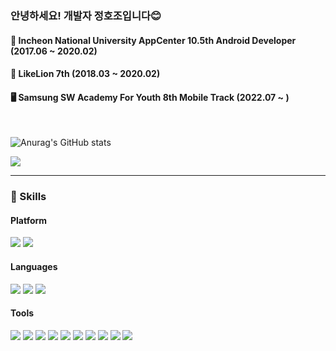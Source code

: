 ### 안녕하세요! 개발자 정호조입니다😊

#### 🥰 Incheon National University AppCenter 10.5th Android Developer (2017.06 ~ 2020.02)
#### 🦁 LikeLion 7th (2018.03 ~ 2020.02)
#### 🖥️ Samsung SW Academy For Youth 8th Mobile Track (2022.07 ~ )
</br>

![Anurag's GitHub stats](https://github-readme-stats.vercel.app/api?username=hojoJeong&show_icons=true&theme=darcula)
<p>
  <a href="https://www.instagram.com/jhj_423/" target="_blank"><img src="https://img.shields.io/badge/Instagram-E4405F?style=flat-square&logo=instagram&logoColor=white"/></a>
</p>

</b>

<hr>

### 💪 Skills
#### Platform 
<p>
  <img src="https://img.shields.io/badge/Android-3DDC84?style=flat-square&logo=Android&logoColor=white"/>
  <img src="https://img.shields.io/badge/Flutter-02569B?style=flat-square&logo=Flutter&logoColor=white"/>
</p>

#### Languages
<p>
  <img src="https://img.shields.io/badge/Java-007396?style=flat-square&logo=Java&logoColor=white"/>
  <img src="https://img.shields.io/badge/Kotlin-0095D5?style=flat-square&logo=Kotlin&logoColor=white"/> 
  <img src="https://img.shields.io/badge/Dart-0175C2?style=flat-square&logo=Dart&logoColor=white"/> 
</p>
 
#### Tools
<p>
  <img src="https://img.shields.io/badge/Android%20Studio-313335?style=flat-square&logo=androidstudio&logoColor=99CC00"/>
  <img src="https://img.shields.io/badge/Visual%20Studio-565656?style=flat-square&logo=visualstudio&logoColor=CB96F8"/>
  <img src="https://img.shields.io/badge/Intellij-000000?style=flat-square&logo=intellijidea&logoColor=white"/>
  <img src="https://img.shields.io/badge/Eclipse-2C2255?style=flat-square&logo=Eclipse&logoColor=CB96F8"/>
  <img src="https://img.shields.io/badge/PostMan-FF6C37?style=flat-square&logo=PostMan&logoColor=white"/>
  <img src="https://img.shields.io/badge/Slack-4A154B?style=flat-square&logo=slack&logoColor=white"/>
  <img src="https://img.shields.io/badge/Notion-EEEEEE?style=flat-square&logo=Notion&logoColor=black"/>
  <img src="https://img.shields.io/badge/Source%20Tree-005DF4?style=flat-square&logo=sourcetree&logoColor=white"/>
  <img src="https://img.shields.io/badge/Git-F05032?style=flat-square&logo=Git&logoColor=white"/>
  <img src="https://img.shields.io/badge/Jira-0052CC?style=flat-square&logo=Jira&logoColor=white"/>
</p>
</b>
